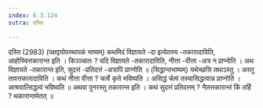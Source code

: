 ```yaml
---
index: 6.3.124
sutra: दस्ति

---
```

दस्ति (2983) (पक्षद्वयोपस्थापकं भाष्यम्) कथमिदं विज्ञायते -दा इत्येतस्य -तकारादाविति, आहोस्वित्तकारान्त इति । किञ्ञ्चातः ? यदि विज्ञायते -तकारादाविति, नीत्ता -वीत्ता -अत्र न प्राप्नोति । अथ विज्ञायते -तकारान्त इति, सुदत्तं -प्रतिदत्तं -अत्रापि प्राप्नोति ॥ (सिद्धान्तभाष्यम्) यथेच्छसि तथाऽस्तु । अस्तु तावत्तकारादाविति । कथं नीत्ता वीत्ता ? चर्त्वे कृते भविष्यति । असिद्धं र्चत्वं तस्यासिद्धत्वान्न प्राप्नोति । आश्रयात्सिद्धत्वं भविष्यति ॥ अथवा पुनरस्तु तकारान्त इति । कथं सुदत्तं प्रतिदत्तम् ? नैतत्तकारान्तं किं तर्हि ? थकारान्तमेतत् ॥